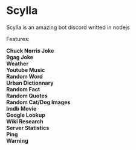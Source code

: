 # Scylla
Scylla is an amazing bot discord writted in nodejs


Features:

<b>Chuck Norris Joke</b> </br>
<b>9gag Joke</b> </br>
<b>Weather</b> </br>
<b>Youtube Music </b> </br>
<b>Random Word </b> </br>
<b>Urban Dictionnary </b> </br>
<b>Random Fact </b> </br>
<b>Random Quotes </b></br>
<b>Random Cat/Dog Images </b> </br>
<b>Imdb Movie </b> </br>
<b>Google Lookup </b> </br>
<b>Wiki Research </b> </br>
<b>Server Statistics </b> </br>
<b>Ping </b> </br>
<b>Warning </b> </br>



